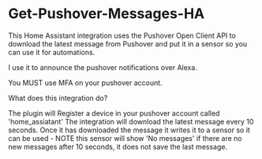 # Get-Pushover-Messages-HA
This Home Assistant integration uses the Pushover Open Client API to download the latest message from Pushover and put it in a sensor so you can use it for automations.

I use it to announce the pushover notifications over Alexa.

You MUST use MFA on your pushover account.

What does this integration do?

The plugin will Register a device in your pushover account called 'home_assiatant'
The integration will download the latest message every 10 seconds.
Once it has downloaded the message it writes it to a sensor so it can be used - NOTE this sensor will show 'No messages' if there are no new messages after 10 seconds, it does not save the last message.